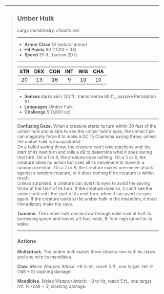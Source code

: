 ***
> ## Umber Hulk
> *Large monstrosity, chaotic evil*
> 
> ***
> 
> - **Armor Class** 18 (natural armor)
> - **Hit Points** 93 (11d10 + 33)
> - **Speed** 30 ft., burrow 20 ft.
> 
> ***
> 
> |STR|DEX|CON|INT|WIS|CHA|
> |:---:|:---:|:---:|:---:|:---:|:---:|
> |20|13|16|9|10|10|
> 
> ***
> 
> - **Senses** darkvision 120 ft., tremorsense 60 ft., passive Perception 10
> - **Languages** Umber Hulk
> - **Challenge** 5 (1,800 xp)
> 
> ***
> 
> **Confusing Gaze.** When a creature starts its turn within 30 feet of the umber hulk and is able to see the umber hulk's eyes, the umber hulk can magically force it to make a DC 15 Charisma saving throw, unless the umber hulk is incapacitated.  
> On a failed saving throw, the creature can't take reactions until the start of its next turn and rolls a d8 to determine what it does during that turn. On a 1 to 4, the creature does nothing. On a 5 or 6, the creature takes no action but uses all its movement to move in a random direction. On a 7 or 8, the creature makes one melee attack against a random creature, or it does nothing if no creature is within reach.  
> Unless surprised, a creature can avert its eyes to avoid the saving throw at the start of its turn. If the creature does so, it can't see the umber hulk until the start of its next turn, when it can avert its eyes again. If the creature looks at the umber hulk in the meantime, it must immediately make the save.
> 
> **Tunneler.** The umber hulk can burrow through solid rock at half its burrowing speed and leaves a 5 foot-wide, 8-foot-high tunnel in its wake.
> 
> ***
> 
> ### Actions
> **Multiattack.** The umber hulk makes three attacks: two with its claws and one with its mandibles.
> 
> **Claw.** *Melee Weapon Attack:* +8 to hit, reach 5 ft., one target. *Hit:* 9 (1d8 + 5) slashing damage.
> 
> **Mandibles.** *Melee Weapon Attack:* +8 to hit, reach 5 ft., one target. *Hit:* 14 (2d8 + 5) slashing damage.